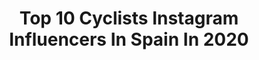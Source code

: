 ---
title: Top 10 Cyclists Instagram Influencers In Spain In 2020
description: >-
  Find top cyclists Instagram influencers in Spain in 2020. Most popular hashtags: #cycling #lavuelta20 #tirrenoadriatico.
platform: Instagram
hits: 41
text_top: Identify the most popular Instagram accounts on inBeat.
text_bottom: Our search engine holds 41 Instagram influencers like this in Spain for you to pitch.
profiles:
  - username: "elllaharrris"
    fullname: >-
      Ella Harris
    bio: >-
      〰️ 21y/o 🥝 from @dunedinnz, viviendo en Girona 🇳🇿🇪🇸 〰️ Pro cyclist w CANYON//SRAM @wmncycling 〰️ 2018 Zwift Academy winner ⚡️🤘🏼
    location: "Spain"
    followers: 9322
    engagement: 1393
    commentsToLikes: 0.017399
    id: ck5zrxx49xgi40i14ng6fcmgj
    verified: false
    hashtags: "#virtualtdf, #applesponsorme, #mayhavehadacrytoday, #womens100"
  - username: "ainaraa.a.b"
    fullname: >-
      •AINARA ALBERT BOSCH•
    bio: >-
      road cyclist.🇪🇸 ~1936~✨
    location: "Spain"
    followers: 4956
    engagement: 2070
    commentsToLikes: 0.020961
    id: ckap8z2kjqiop0i78ph0hakpq
    verified: false
    hashtags: "#fer2020, #espotfer, #estonotienequeparar"
  - username: "alejandvalverde"
    fullname: >-
      Alejandro Valverde Belmonte
    bio: >-
      Ciclista profesional en @movistar_team // Professional cyclist Twitter oficial: @alejanvalverde #bala100
    location: "Spain"
    followers: 316746
    engagement: 759
    commentsToLikes: 0.007625
    id: ck0twmfvvfwkp0i19pfgdxpbq
    verified: true
    hashtags: "#cruzrojaresponde, #nuestramejorvictoria, #isdin, #ganasdesol"
  - username: "enric_mas_"
    fullname: >-
      Enric Mas Nicolau
    bio: >-
      Professional cyclist, riding for Movistar Team 2nd at Vuelta a España 2018 Artà, Mallorca 🏝 Andorra 📍
    location: "Spain"
    followers: 125946
    engagement: 1136
    commentsToLikes: 0.018982
    id: ck5c9i2z6bgu30i1119ea8wl7
    verified: true
    hashtags: "#repost, #rodamosjuntos"
  - username: "_pascal_ackermann_"
    fullname: >-
      Pascal Ackermann 🇩🇪
    bio: >-
      Pro Cyclist for @borahansgrohe
    location: "Spain"
    followers: 62688
    engagement: 677
    commentsToLikes: 0.004242
    id: ck0tvgfhlb8px0i192fmv1bdf
    verified: true
    hashtags: "#painisintheair, #pfalzkind"
  - username: "riabushenko95"
    fullname: >-
      ALEKSANDR RIABUSHENKO
    bio: >-
      • Professional Cyclist 🚴 • Rider ➡️ @uae_team_emirates 🇦🇪 • Born in Belarus 🇧🇾 • Living in Italy 🇮🇹
    location: "Spain"
    followers: 7002
    engagement: 1114
    commentsToLikes: 0.014982
    id: ck0w5iez13s290i196ni01q05
    verified: false
    hashtags: "#cyclinglife, #sportlife, #roadcycling, #cyclingphotos"
  - username: "omar_fraile"
    fullname: >-
      Omar Fraile
    bio: >-
      Professional cyclist of Astana pro team
    location: "Spain"
    followers: 55514
    engagement: 705
    commentsToLikes: 0.007517
    id: ck0w5qk1w4xvf0i19vf6x66fz
    verified: true
    hashtags: "#lavuelta20, #astanaproteam, #tdf2020, #compexathlete"
  - username: "rosalia_ortiz_"
    fullname: >-
      Rosalia
    bio: >-
      Spanish Professional cyclist |@teamservetto 🇮🇹 • @suomysport athlete 🇪🇸 •🐾-> @weasley_bordercollie 📍Fuenlabrada/Llanes
    location: "Spain"
    followers: 8509
    engagement: 1016
    commentsToLikes: 0.006989
    id: ckap0zaolsgdw0i7896spztc3
    verified: false
    hashtags: "#piumate, #smpselle, #cier, #hastafisio"
  - username: "aranburualex95"
    fullname: >-
      Alex Aranburu
    bio: >-
      📍 Ezkio, Basque Country 🚴🏼‍♂️ Professional cyclist of @proteamastana 🥇 Stage 4 | Vuelta Burgos 🥇 Circuito Getxo 🥇 Stage 2 | Vuelta Madrid
    location: "Spain"
    followers: 6719
    engagement: 1648
    commentsToLikes: 0.009918
    id: ckaoqo7a4jlaj0i780z8sgmag
    verified: false
    hashtags: "#tirrenoadri, #lavuelta20, #tirrenoadriatico, #proteamastana"
  - username: "yanabelomoina"
    fullname: >-
      Yana Belomoina 🚴🏻‍♀️
    bio: >-
      Pro cyclists🇺🇦 Riding for @bbmtb team🌟 #Redbull Athlete💥 4times medalist World Championships, 2times European Champion, 3 times Leader World Cup!
    location: "Spain"
    followers: 53693
    engagement: 458
    commentsToLikes: 0.016194
    id: ck6ufj79ixdfw0j71fmi5s7xx
    verified: false
    hashtags: "#freedom, #turkey, #birthday, #happy"
---